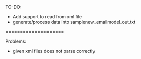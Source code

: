 TO-DO:

- Add support to read from xml file
- generate/process data into samplenew_emailmodel_out.txt

====================

Problems:

- given xml files does not parse correctly